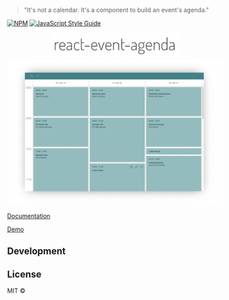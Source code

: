 > "It's not a calendar. It's a component to build an event's agenda."

[![NPM](https://img.shields.io/npm/v/react-event-agenda.svg)](https://www.npmjs.com/package/react-event-agenda) [![JavaScript Style Guide](https://img.shields.io/badge/code_style-standard-brightgreen.svg)](https://standardjs.com)
<p align="center">
  <img src="logo.png" width="300">
  <img src="screenshot.png" width="800">
</p>


[Documentation](https://schachdavid.github.io/react-event-agenda-doc/)

[Demo](https://schachdavid.github.io/react-event-agenda-doc/)


## Development


## License

MIT © [](https://github.com/)

